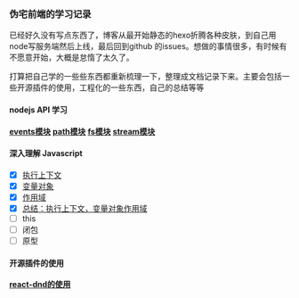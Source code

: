 ### 伪宅前端的学习记录

已经好久没有写点东西了，博客从最开始静态的hexo折腾各种皮肤，到自己用node写服务端然后上线，最后回到github 的issues。想做的事情很多，有时候有不愿意开始，大概是怠惰了太久了。

打算把自己学的一些些东西都重新梳理一下，整理成文档记录下来。主要会包括一些开源插件的使用，工程化的一些东西，自己的总结等等


#### nodejs API 学习

**[events模块](https://github.com/mt51/mt51/issues/2)**
**[path模块](https://github.com/mt51/mt51/issues/4)**
**[fs模块](https://github.com/mt51/mt51/issues/7)**
**[stream模块](https://github.com/mt51/mt51/issues/9)**


#### 深入理解 Javascript

* [X] [执行上下文](https://github.com/mt51/mt51/issues/3)
* [X] [变量对象](https://github.com/mt51/mt51/issues/5)
* [X] [作用域](https://github.com/mt51/mt51/issues/6)
* [X] [总结：执行上下文，变量对象作用域](https://github.com/mt51/mt51/issues/8)
* [ ] this
* [ ] 闭包
* [ ] 原型

#### 开源插件的使用

**[react-dnd的使用](https://github.com/mt51/mt51/issues/1)**

